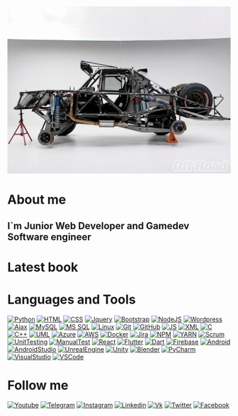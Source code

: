 ![Header](https://github.com/greck2908/greck2908/blob/main/Assets/2eafd65d5d9732da3494fdb3df4564e294530ce8.jpg "Header")


# About me
## I`m Junior Web Developer and Gamedev Software engineer


# Latest book


# Languages and Tools

[![Python](https://img.shields.io/badge/Python-Green?style=?style=flat&logo=Python)](https://www.python.org/)
[![HTML](https://img.shields.io/badge/HTML5-Green?style=flat&logo=HTML5)](https://www.w3.org/TR/html5/)
[![CSS](https://img.shields.io/badge/CSS3-Green?style=flat&logo=CSS3)](https://www.w3.org/Style/CSS/Overview.en.html)
[![Jquery](https://img.shields.io/badge/Jquery-Green?style=flat&logo=Jquery)](https://jquery.com/)
[![Bootstrap](https://img.shields.io/badge/Bootstrap-Green?style=flat&logo=Bootstrap)](https://getbootstrap.com/)
[![NodeJS](https://img.shields.io/badge/NodeJS-Green?style=flat&logo=Node%2EJS)](https://nodejs.org/)
[![Wordpress](https://img.shields.io/badge/Wordpress-Green?style=flat&logo=Wordpress)](https://wordpress.org/)
[![Ajax](https://img.shields.io/badge/Ajax-Green?style=flat&logo=appveyor)](https://www.ibm.com/developerworks/ru/library/wa-ajaxintro1/)
[![MySQL](https://img.shields.io/badge/MySQL-Green?style=flat&logo=MySQL)](https://www.mysql.com/)
[![MS SQL](https://img.shields.io/badge/MSSQL-Green?style=flat&logo=appveyor)](https://www.microsoft.com/ru-ru/sql-server/sql-server-downloads)
[![Linux](https://img.shields.io/badge/Linux-Green?style=flat&logo=Linux)](https://www.linux.org/)
[![Git](https://img.shields.io/badge/Git-Green?style=flat&logo=Git)](https://git-scm.com/)
[![GitHub](https://img.shields.io/badge/Github-Green?style=flat&logo=Github)](https://github.com/)
[![JS](https://img.shields.io/badge/JavaScript-Green?style=flat&logo=JavaScript)](https://www.javascript.com/)
[![XML](https://img.shields.io/badge/XML-Green?style=flat&logo=appveyor)](https://www.xml.com/)
[![C](https://img.shields.io/badge/C-Green?style=flat&logo=C)](https://www.cprogramming.com/tutorial/c-tutorial.html?inl=nv)
[![C++](https://img.shields.io/badge/C++-Green?style=flat&logo=C%2b%2b)](https://isocpp.org/)
[![UML](https://img.shields.io/badge/UML-Green?style=flat&logo=appveyor)](https://www.uml.org/)
[![Azure](https://img.shields.io/badge/Azure-Green?style=flat&logo=appveyor)](https://azure.microsoft.com/)
[![AWS](https://img.shields.io/badge/AWS-Green?style=flat&logo=appveyor)](https://aws.amazon.com/)
[![Docker](https://img.shields.io/badge/Docker-Green?style=flat&logo=Docker)](https://www.docker.com/)
[![Jira](https://img.shields.io/badge/Jira-Green?style=flat&logo=appveyor)](https://www.atlassian.com/ru/software/jira)
[![NPM](https://img.shields.io/badge/NPM-Green?style=flat&logo=NPM)](https://www.npmjs.com/)
[![YARN](https://img.shields.io/badge/YARN-Green?style=flat&logo=YARN)](https://yarnpkg.com/)
[![Scrum](https://img.shields.io/badge/Scrum-Green?style=flat&logo=appveyor)](https://www.scrum.org/index)
[![UnitTesting](https://img.shields.io/badge/UnitTest-Green?style=flat&logo=appveyor)](https://www.software-testing.ru)
[![ManualTest](https://img.shields.io/badge/ManualTest-Green?style=flat&logo=appveyor)](https://www.software-testing.ru)
[![React](https://img.shields.io/badge/React-Green?style=flat&logo=React)](https://reactjs.org/)
[![Flutter](https://img.shields.io/badge/Flutter-Green?style=flat&logo=Flutter)](https://flutter.dev/)
[![Dart](https://img.shields.io/badge/Dart-Green?style=flat&logo=Dart)](https://dart.dev/)
[![Firebase](https://img.shields.io/badge/Firebase-Green?style=flat&logo=Firebase)](https://firebase.google.com/)
[![Android](https://img.shields.io/badge/Android-Green?style=flat&logo=Android)](https://developer.android.com/)
[![AndroidStudio](https://img.shields.io/badge/AndroidStudio-Green?style=flat&logo=appveyor)](https://developer.android.com/studio?hl=ru)
[![UnrealEngine](https://img.shields.io/badge/UnrealEngine-Green?style=flat&logo=Unreal%20Engine)](https://www.unrealengine.com/)
[![Unity](https://img.shields.io/badge/Unity-Green?style=flat&logo=Unity)](https://unity.com/ru)
[![Blender](https://img.shields.io/badge/Blender-Green?style=flat&logo=Blender)](https://www.blender.org/)
[![PyCharm](https://img.shields.io/badge/PyCharm-Green?style=flat&logo=PyCharm)](https://www.jetbrains.com/pycharm/)
[![VisualStudio](https://img.shields.io/badge/Visual%20Studio-Green?style=flat&logo=Visual%20Studio)](https://visualstudio.microsoft.com/)
[![VSCode](https://img.shields.io/badge/Visual%20Studio%20Code-Green?style=flat&logo=Visual%20Studio%20Code)](https://www.blender.org/)



# Follow me

[![Youtube](https://img.shields.io/badge/Youtube-Green?style=flat&logo=Youtube)](https://youtube.com/)
[![Telegram](https://img.shields.io/badge/Telegram-Green?style=flat&logo=Telegram)](https://t.me/ghostman2908)
[![Instagram](https://img.shields.io/badge/Instagram-Green?style=flat&logo=Instagram)](https://www.instagram.com/)
[![Linkedin](https://img.shields.io/badge/Linkedin-Green?style=flat&logo=Linkedin)](https://linkedin.com)
[![Vk](https://img.shields.io/badge/Vkontakte-Green?style=flat&logo=Vk)](https://www.vk.com/)
[![Twitter](https://img.shields.io/badge/Twitter-Green?style=flat&logo=Twitter)](https://twitter.com/ru)
[![Facebook](https://img.shields.io/badge/Facebook-Green?style=flat&logo=Facebook)](https://www.facebook.com/)
